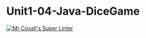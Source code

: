 # Unit1-04-Java-DiceGame
[![Mr Coxall's Super Linter](README.md/../../../workflows/Mr%20Coxall's%20Super%20Linter/badge.svg)](README.md/../../../actions)

